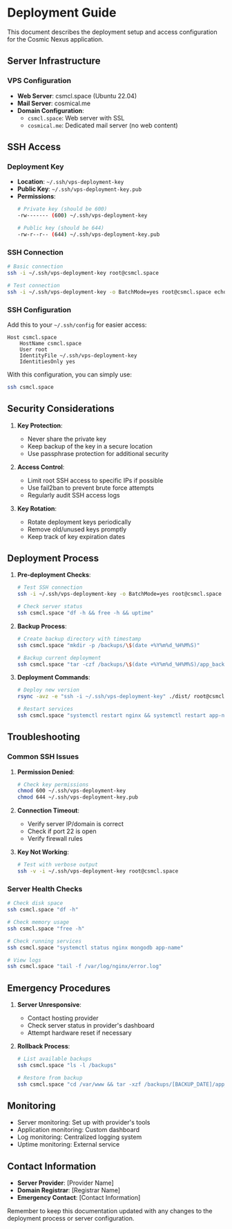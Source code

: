 # Deployment Guide

This document describes the deployment setup and access configuration for the Cosmic Nexus application.

## Server Infrastructure

### VPS Configuration
- **Web Server**: csmcl.space (Ubuntu 22.04)
- **Mail Server**: cosmical.me
- **Domain Configuration**:
  - `csmcl.space`: Web server with SSL
  - `cosmical.me`: Dedicated mail server (no web content)

## SSH Access

### Deployment Key
- **Location**: `~/.ssh/vps-deployment-key`
- **Public Key**: `~/.ssh/vps-deployment-key.pub`
- **Permissions**:
  ```bash
  # Private key (should be 600)
  -rw------- (600) ~/.ssh/vps-deployment-key
  
  # Public key (should be 644)
  -rw-r--r-- (644) ~/.ssh/vps-deployment-key.pub
  ```

### SSH Connection
```bash
# Basic connection
ssh -i ~/.ssh/vps-deployment-key root@csmcl.space

# Test connection
ssh -i ~/.ssh/vps-deployment-key -o BatchMode=yes root@csmcl.space echo "Connection test"
```

### SSH Configuration
Add this to your `~/.ssh/config` for easier access:
```
Host csmcl.space
    HostName csmcl.space
    User root
    IdentityFile ~/.ssh/vps-deployment-key
    IdentitiesOnly yes
```

With this configuration, you can simply use:
```bash
ssh csmcl.space
```

## Security Considerations

1. **Key Protection**:
   - Never share the private key
   - Keep backup of the key in a secure location
   - Use passphrase protection for additional security

2. **Access Control**:
   - Limit root SSH access to specific IPs if possible
   - Use fail2ban to prevent brute force attempts
   - Regularly audit SSH access logs

3. **Key Rotation**:
   - Rotate deployment keys periodically
   - Remove old/unused keys promptly
   - Keep track of key expiration dates

## Deployment Process

1. **Pre-deployment Checks**:
   ```bash
   # Test SSH connection
   ssh -i ~/.ssh/vps-deployment-key -o BatchMode=yes root@csmcl.space echo "SSH OK"
   
   # Check server status
   ssh csmcl.space "df -h && free -h && uptime"
   ```

2. **Backup Process**:
   ```bash
   # Create backup directory with timestamp
   ssh csmcl.space "mkdir -p /backups/\$(date +%Y%m%d_%H%M%S)"
   
   # Backup current deployment
   ssh csmcl.space "tar -czf /backups/\$(date +%Y%m%d_%H%M%S)/app_backup.tar.gz /var/www/csmcl.space"
   ```

3. **Deployment Commands**:
   ```bash
   # Deploy new version
   rsync -avz -e "ssh -i ~/.ssh/vps-deployment-key" ./dist/ root@csmcl.space:/var/www/csmcl.space/
   
   # Restart services
   ssh csmcl.space "systemctl restart nginx && systemctl restart app-name"
   ```

## Troubleshooting

### Common SSH Issues

1. **Permission Denied**:
   ```bash
   # Check key permissions
   chmod 600 ~/.ssh/vps-deployment-key
   chmod 644 ~/.ssh/vps-deployment-key.pub
   ```

2. **Connection Timeout**:
   - Verify server IP/domain is correct
   - Check if port 22 is open
   - Verify firewall rules

3. **Key Not Working**:
   ```bash
   # Test with verbose output
   ssh -v -i ~/.ssh/vps-deployment-key root@csmcl.space
   ```

### Server Health Checks

```bash
# Check disk space
ssh csmcl.space "df -h"

# Check memory usage
ssh csmcl.space "free -h"

# Check running services
ssh csmcl.space "systemctl status nginx mongodb app-name"

# View logs
ssh csmcl.space "tail -f /var/log/nginx/error.log"
```

## Emergency Procedures

1. **Server Unresponsive**:
   - Contact hosting provider
   - Check server status in provider's dashboard
   - Attempt hardware reset if necessary

2. **Rollback Process**:
   ```bash
   # List available backups
   ssh csmcl.space "ls -l /backups"
   
   # Restore from backup
   ssh csmcl.space "cd /var/www && tar -xzf /backups/[BACKUP_DATE]/app_backup.tar.gz"
   ```

## Monitoring

- Server monitoring: Set up with provider's tools
- Application monitoring: Custom dashboard
- Log monitoring: Centralized logging system
- Uptime monitoring: External service

## Contact Information

- **Server Provider**: [Provider Name]
- **Domain Registrar**: [Registrar Name]
- **Emergency Contact**: [Contact Information]

Remember to keep this documentation updated with any changes to the deployment process or server configuration.
